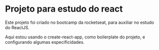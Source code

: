 # Projeto para estudo do react
Este projeto foi criado no bootcamp da rocketseat, para auxiliar no estudo do ReactJS.

Aqui estou usando o create-react-app, como boilerplate do projeto, e configurando algumas especificidades.
